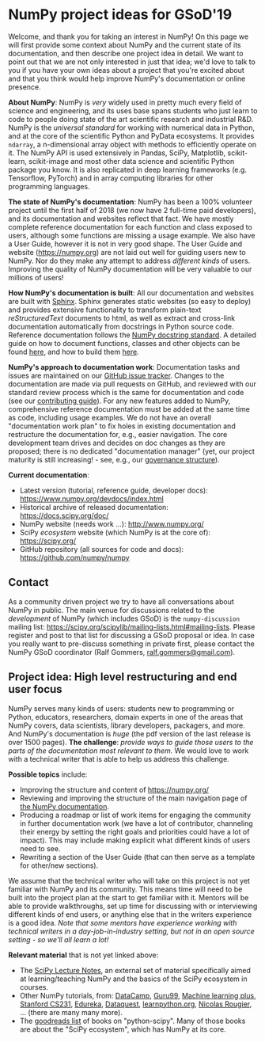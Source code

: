 # NumPy project ideas for GSoD'19

Welcome, and thank you for taking an interest in NumPy! On this page we will first provide some context about NumPy and the current state of its documentation, and then describe one project idea in detail. We want to point out that we are not only interested in just that idea; we'd love to talk to you if you have your own ideas about a project that you're excited about and that you think would help improve NumPy's documentation or online presence.

**About NumPy**: NumPy is *very* widely used in pretty much every field of science and engineering, and its uses base spans students who just learn to code to people doing state of the art scientific research and industrial R&D. NumPy is the *universal standard* for working with numerical data in Python, and at the core of the scientific Python and PyData ecosystems. It provides `ndarray`, a n-dimensional array object with methods to efficiently operate on it. The NumPy API is used extensively in Pandas, SciPy, Matplotlib, scikit-learn, scikit-image and most other data science and scientific Python package you know. It is also replicated in deep learning frameworks (e.g. Tensorflow, PyTorch) and in array computing libraries for other programming languages.

**The state of NumPy's documentation**: NumPy has been a 100% volunteer project until the first half of 2018 (we now have 2 full-time paid developers), and its documentation and websites reflect that fact. We have mostly complete reference documentation for each function and class exposed to users, although some functions are missing a usage example. We also have a User Guide, however it is not in very good shape. The User Guide and website (https://numpy.org) are not laid out well for guiding users new to NumPy. Nor do they make any attempt to address *different kinds* of users. Improving the quality of NumPy documentation will be very valuable to our millions of users!

**How NumPy's documentation is built**: All our documentation and websites are built with [Sphinx](http://www.sphinx-doc.org). Sphinx generates static websites (so easy to deploy) and provides extensive functionality to transform plain-text *reStructuredText* documents to html, as well as extract and cross-link documentation automatically from docstrings in Python source code. Reference documentation follows the [NumPy docstring standard](https://numpydoc.readthedocs.io/en/latest/format.html). A detailed guide on how to document functions, classes and other objects can be found [here](https://www.numpy.org/devdocs/docs/howto_document.html), and how to build them [here](https://www.numpy.org/devdocs/docs/howto_build_docs.html).

**NumPy's approach to documentation work**: Documentation tasks and issues are maintained on our [GitHub issue tracker](https://github.com/numpy/numpy/issues). Changes to the documentation are made via pull requests on GitHub, and reviewed with our standard review process which is the same for documentation and code (see our [contributing guide](https://www.numpy.org/devdocs/dev/index.html)). For any new features added to NumPy, comprehensive reference documentation must be added at the same time as code, including usage examples. We do not have an overall "documentation work plan" to fix holes in existing documentation and restructure the documentation for, e.g., easier navigation. The core development team drives and decides on doc changes as they are proposed; there is no dedicated "documentation manager" (yet, our project maturity is still increasing! - see, e.g., our [governance structure](https://www.numpy.org/devdocs/dev/governance/governance.html)).


**Current documentation**:

- Latest version (tutorial, reference guide, developer docs): https://www.numpy.org/devdocs/index.html
- Historical archive of released documentation: https://docs.scipy.org/doc/
- NumPy website (needs work ...): http://www.numpy.org/
- SciPy *ecosystem* website (which NumPy is at the core of): https://scipy.org/
- GitHub repository (all sources for code and docs): https://github.com/numpy/numpy


## Contact

As a community driven project we try to have all conversations about NumPy in public. The main venue for discussions related to the *development* of NumPy (which includes GSoD) is the `numpy-discussion` mailing list: https://scipy.org/scipylib/mailing-lists.html#mailing-lists. Please register and post to that list for discussing a GSoD proposal or idea. In case you really want to pre-discuss something in private first, please contact the NumPy GSoD coordinator (Ralf Gommers, ralf.gommers@gmail.com).


## Project idea: High level restructuring and end user focus

NumPy serves many kinds of users: students new to programming or Python, educators, researchers, domain experts in one of the areas that NumPy covers, data scientists, library developers, packagers, and more. And NumPy's documentation is *huge* (the pdf version of the last release is over 1500 pages). **The challenge**: *provide ways to guide those users to the parts of the documentation most relevant to them.* We would love to work with a technical writer that is able to help us address this challenge.

**Possible topics** include:
- Improving the structure and content of https://numpy.org/
- Reviewing and improving the structure of the main navigation page of [the NumPy documentation](https://www.numpy.org/devdocs/).
- Producing a roadmap or list of work items for engaging the community in further documentation work (we have a lot of contributor, channeling their energy by setting the right goals and priorities could have a lot of impact). This may include making explicit what different kinds of users need to see.
- Rewriting a section of the User Guide (that can then serve as a template for other/new sections).

We assume that the technical writer who will take on this project is not yet familiar with NumPy and its community. This means time will need to be built into the project plan at the start to get familiar with it. Mentors will be able to provide walkthroughs, set up time for discussing with or interviewing different kinds of end users, or anything else that in the writers experience is a good idea. *Note that some mentors have experience working with technical writers in a day-job-in-industry setting, but not in an open source setting - so we'll all learn a lot!*

**Relevant material** that is not yet linked above:

- The [SciPy Lecture Notes](https://scipy-lectures.org/), an external set of material specifically aimed at learning/teaching NumPy and the basics of the SciPy ecosystem in courses.
- Other NumPy tutorials, from: [DataCamp](https://www.datacamp.com/community/tutorials/python-numpy-tutorial), [Guru99](https://www.guru99.com/numpy-tutorial.html), [Machine learning plus](https://www.machinelearningplus.com/python/numpy-tutorial-part1-array-python-examples/), [Stanford CS231](http://cs231n.github.io/python-numpy-tutorial/), [Edureka](https://www.edureka.co/blog/python-numpy-tutorial/), [Dataquest](https://www.dataquest.io/blog/numpy-tutorial-python/), [learnpython.org](https://www.learnpython.org/en/Numpy_Arrays), [Nicolas Rougier](https://github.com/rougier/numpy-tutorial), ... (there are many many more).
- The [goodreads list](https://www.goodreads.com/shelf/show/python-scipy) of books on "python-scipy". Many of those books are about the "SciPy ecosystem", which has NumPy at its core.
